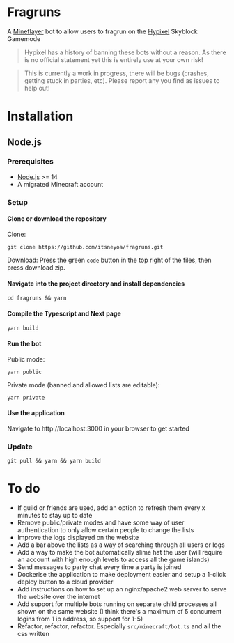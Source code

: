 # Fragruns

A [Mineflayer](https://mineflayer.prismarine.js.org) bot to allow users to fragrun on the [Hypixel](https://hypixel.net/) Skyblock Gamemode

> Hypixel has a history of banning these bots without a reason. As there is no official statement yet this is entirely use at your own risk!

> This is currently a work in progress, there will be bugs (crashes, getting stuck in parties, etc). Please report any you find as issues to help out!

# Installation

## Node.js

### Prerequisites

- [Node.js](https://nodejs.org/) >= 14
- A migrated Minecraft account

### Setup

#### Clone or download the repository

Clone:

```
git clone https://github.com/itsneyoa/fragruns.git
```

Download:
Press the green `code` button in the top right of the files, then press download zip.

#### Navigate into the project directory and install dependencies

```
cd fragruns && yarn
```

#### Compile the Typescript and Next page

```
yarn build
```

#### Run the bot

Public mode:

```
yarn public
```

Private mode (banned and allowed lists are editable):

```
yarn private
```

#### Use the application

Navigate to http://localhost:3000 in your browser to get started

### Update

```
git pull && yarn && yarn build
```

# To do

- If guild or friends are used, add an option to refresh them every x minutes to stay up to date
- Remove public/private modes and have some way of user authentication to only allow certain people to change the lists
- Improve the logs displayed on the website
- Add a bar above the lists as a way of searching through all users or logs
- Add a way to make the bot automatically slime hat the user (will require an account with high enough levels to access all the game islands)
- Send messages to party chat every time a party is joined
- Dockerise the application to make deployment easier and setup a 1-click deploy button to a cloud provider
- Add instructions on how to set up an nginx/apache2 web server to serve the website over the internet
- Add support for multiple bots running on separate child processes all shown on the same website (I think there's a maximum of 5 concurrent logins from 1 ip address, so support for 1-5)
- Refactor, refactor, refactor. Especially `src/minecraft/bot.ts` and all the css written
